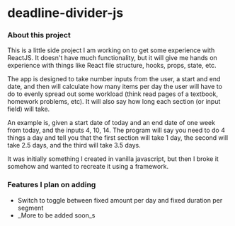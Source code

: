 # deadline-divider-js

### About this project
This is a little side project I am working on to get some experience with ReactJS. It doesn't have much functionality, but it will give me hands on experience with things like React file structure, hooks, props, state, etc.

The app is designed to take number inputs from the user, a start and end date, and then will calculate how many items per day the user will have to do to evenly spread out some workload (think read pages of a textbook, homework problems, etc). It will also say how long each section (or input field) will take. 

An example is, given a start date of today and an end date of one week from today, and the inputs 4, 10, 14. The program will say you need to do 4 things a day and tell you that the first section will take 1 day, the second will take 2.5 days, and the third will take 3.5 days.

It was initially something I created in vanilla javascript, but then I broke it somehow and wanted to recreate it using a framework.

### Features I plan on adding
- Switch to toggle between fixed amount per day and fixed duration per segment
- _More to be added soon_s